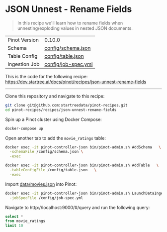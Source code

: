 # JSON Unnest - Rename Fields

> In this recipe we'll learn how to rename fields when unnesting/exploding values in nested JSON documents.

<table>
  <tr>
    <td>Pinot Version</td>
    <td>0.10.0</td>
  </tr>
  <tr>
    <td>Schema</td>
    <td><a href="config/schema.json">config/schema.json</a></td>
  </tr>
    <tr>
    <td>Table Config</td>
    <td><a href="config/table.json">config/table.json</a></td>
  </tr>
      <tr>
    <td>Ingestion Job</td>
    <td><a href="config/job-spec.yml">config/job-spec.yml</a></td>
  </tr>
</table>

This is the code for the following recipe: https://dev.startree.ai/docs/pinot/recipes/json-unnest-rename-fields

***

Clone this repository and navigate to this recipe:

```bash
git clone git@github.com:startreedata/pinot-recipes.git
cd pinot-recipes/recipes/json-unnest-rename-fields
```

Spin up a Pinot cluster using Docker Compose:

```bash
docker-compose up
```

Open another tab to add the `movie_ratings` table:

```bash
docker exec -it pinot-controller-json bin/pinot-admin.sh AddSchema   \
  -schemaFile /config/schema.json \
  -exec
```

```bash
docker exec -it pinot-controller-json bin/pinot-admin.sh AddTable   \
  -tableConfigFile /config/table.json   \
  -exec
```

Import [data/movies.json](data/movies.json) into Pinot:

```bash
docker exec -it pinot-controller-json bin/pinot-admin.sh LaunchDataIngestionJob \
  -jobSpecFile /config/job-spec.yml
```

Navigate to http://localhost:9000/#/query and run the following query:

```sql
select * 
from movie_ratings 
limit 10
```
